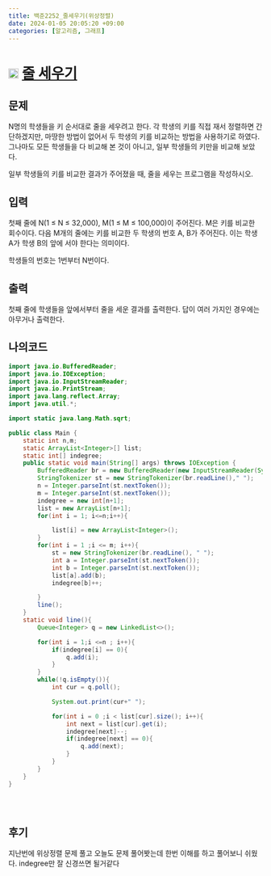 ```yaml
---
title: 백준2252_줄세우기(위상정렬)
date: 2024-01-05 20:05:20 +09:00
categories: [알고리즘, 그래프]
---
```


# <img width="20px"  src="https://d2gd6pc034wcta.cloudfront.net/tier/13.svg" class="solvedac-tier"> [줄 세우기](https://www.acmicpc.net/problem/2252) 



## 문제
<p>N명의 학생들을 키 순서대로 줄을 세우려고 한다. 각 학생의 키를 직접 재서 정렬하면 간단하겠지만, 마땅한 방법이 없어서 두 학생의 키를 비교하는 방법을 사용하기로 하였다. 그나마도 모든 학생들을 다 비교해 본 것이 아니고, 일부 학생들의 키만을 비교해 보았다.</p>

<p>일부 학생들의 키를 비교한 결과가 주어졌을 때, 줄을 세우는 프로그램을 작성하시오.</p>

## 입력
<p>첫째 줄에 N(1 ≤ N ≤ 32,000), M(1 ≤ M ≤ 100,000)이 주어진다. M은 키를 비교한 회수이다. 다음 M개의 줄에는 키를 비교한 두 학생의 번호 A, B가 주어진다. 이는 학생 A가 학생 B의 앞에 서야 한다는 의미이다.</p>

<p>학생들의 번호는 1번부터 N번이다.</p>

## 출력
<p>첫째 줄에 학생들을 앞에서부터 줄을 세운 결과를 출력한다. 답이 여러 가지인 경우에는 아무거나 출력한다.</p>

## 나의코드
```java
import java.io.BufferedReader;
import java.io.IOException;
import java.io.InputStreamReader;
import java.io.PrintStream;
import java.lang.reflect.Array;
import java.util.*;

import static java.lang.Math.sqrt;

public class Main {
    static int n,m;
    static ArrayList<Integer>[] list;
    static int[] indegree;
    public static void main(String[] args) throws IOException {
        BufferedReader br = new BufferedReader(new InputStreamReader(System.in));
        StringTokenizer st = new StringTokenizer(br.readLine()," ");
        n = Integer.parseInt(st.nextToken());
        m = Integer.parseInt(st.nextToken());
        indegree = new int[n+1];
        list = new ArrayList[n+1];
        for(int i = 1; i<=n;i++){

            list[i] = new ArrayList<Integer>();
        }
        for(int i = 1 ;i <= m; i++){
            st = new StringTokenizer(br.readLine(), " ");
            int a = Integer.parseInt(st.nextToken());
            int b = Integer.parseInt(st.nextToken());
            list[a].add(b);
            indegree[b]++;

        }
        line();
    }
    static void line(){
        Queue<Integer> q = new LinkedList<>();

        for(int i = 1;i <=n ; i++){
            if(indegree[i] == 0){
                q.add(i);
            }
        }
        while(!q.isEmpty()){
            int cur = q.poll();

            System.out.print(cur+" ");

            for(int i = 0 ;i < list[cur].size(); i++){
                int next = list[cur].get(i);
                indegree[next]--;
                if(indegree[next] == 0){
                    q.add(next);
                }
            }
        }
    }
}





```

## 후기
<p>지난번에 위상정렬 문제 풀고 오늘도 문제 풀어봣는데 한번 이해를 하고 풀어보니 쉬웠다. indegree만 잘 신경쓰면 될거같다</p>
